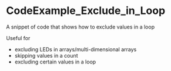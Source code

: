 # CodeExample_Exclude_in_Loop
A snippet of code that shows how to exclude values in a loop


Useful for 
- excluding LEDs in arrays/multi-dimensional arrays
- skipping values in a count
- excluding certain values in a loop
